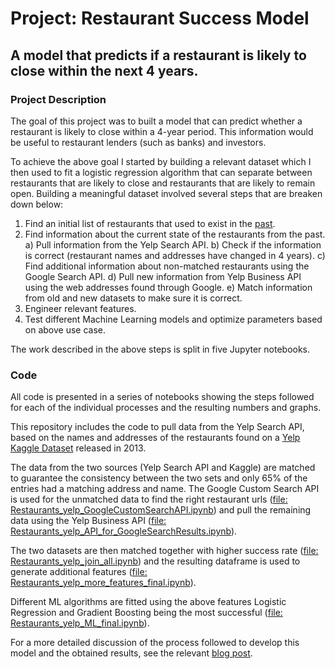 # Project: Restaurant Success Model
## A model that predicts if a restaurant is likely to close within the next 4 years.

### Project Description

The goal of this project was to built a model that can predict whether a restaurant is likely to close within a 4-year period. This information would be useful to restaurant lenders (such as banks) and investors.

To achieve the above goal I started by building a relevant dataset which I then used to fit a logistic regression algorithm that can separate between restaurants that are likely to close and restaurants that are likely to remain open. Building a meaningful dataset involved several steps that are breaken down below:

1) Find an initial list of restaurants that used to exist in the [past](https://www.kaggle.com/c/yelp-recsys-2013).
2) Find information about the current state of the restaurants from the past.
    a) Pull information from the Yelp Search API.
    b) Check if the information is correct (restaurant names and addresses have changed in 4 years).
    c) Find additional information about non-matched restaurants using the Google Search API.
    d) Pull new information from Yelp Business API using the web addresses found through Google.
    e) Match information from old and new datasets to make sure it is correct.
3) Engineer relevant features.
4) Test different Machine Learning models and optimize parameters based on above use case.

The work described in the above steps is split in five Jupyter notebooks.


### Code
All code is presented in a series of notebooks showing the steps followed for each of the individual processes and the resulting numbers and graphs.

This repository includes the code to pull data from the Yelp Search API, based on the names and addresses of the restaurants found on a [Yelp Kaggle Dataset](https://www.kaggle.com/c/yelp-recsys-2013) released in 2013. 

The data from the two sources (Yelp Search API and Kaggle) are matched to guarantee the consistency between the two sets and only 65% of the entries had a matching address and name. The Google Custom Search API is used for the unmatched data to find the right restaurant urls ([file: Restaurants_yelp_GoogleCustomSearchAPI.ipynb](./Restaurants_yelp_GoogleCustomSearchAPI.ipynb)) and pull the remaining data using the Yelp Business API ([file: Restaurants_yelp_API_for_GoogleSearchResults.ipynb](./Restaurants_yelp_API_for_GoogleSearchResults.ipynb)).

The two datasets are then matched together with higher success rate ([file: Restaurants_yelp_join_all.ipynb](./Restaurants_yelp_join_all.ipynb)) and the resulting dataframe is used to generate additional features ([file: Restaurants_yelp_more_features_final.ipynb](./Restaurants_yelp_more_features_final.ipynb)). 

Different ML algorithms are fitted using the above features Logistic Regression and Gradient Boosting being the most successful ([file: Restaurants_yelp_ML_final.ipynb](./Restaurants_yelp_ML_final.ipynb)).

For a more detailed discussion of the process followed to develop this model and the obtained results, see the relevant [blog post](https://medium.com/@alifier/using-yelp-data-to-predict-restaurant-closure-8aafa4f72ad6).
